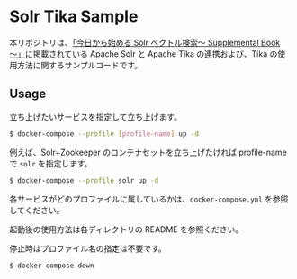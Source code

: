 # Solr Tika Sample

本リポジトリは、[「今日から始める Solr ベクトル検索～ Supplemental Book ～」](https://techbookfest.org/product/n3mPcAsU2Bymu1s0x8uj8t?productVariantID=2zhs8fRjBaAAFH0d1WtBJu)に掲載されている Apache Solr と Apache Tika の連携および、Tika の使用方法に関するサンプルコードです。

## Usage

立ち上げたいサービスを指定して立ち上げます。

```bash
$ docker-compose --profile [profile-name] up -d
```

例えば、Solr+Zookeeper のコンテナセットを立ち上げたければ profile-name で `solr` を指定します。

```bash
$ docker-compose --profile solr up -d
```

各サービスがどのプロファイルに属しているかは、`docker-compose.yml` を参照してください。

起動後の使用方法は各ディレクトリの README を参照ください。

停止時はプロファイル名の指定は不要です。

```bash
$ docker-compose down
```
